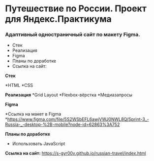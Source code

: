 # Путешествие по России. Проект для Яндекс.Практикума

### Адаптивный одностраничный сайт по макету Figma.

* Стек
* Реализация
* Figma
* Планы по доработке
* Ссылка на сайт:

**Стек**

*HTML
*CSS

**Реализация**
*Grid Layout
*Flexbox-вёрстка
*Медиазапросы

**Figma**

*Ссылка на макет в Figma
*https://www.figma.com/file/5S2WSbEFL6awjVWJ0NWL8Q/Sprint-3_-Russia-_-desktop-%2B-mobile?node-id=62863%3A752

**Планы по доработке**

* Использовать JavaScript

**Ссылка на сайт:**
https://s-gyr00v.github.io/russian-travel/index.html

